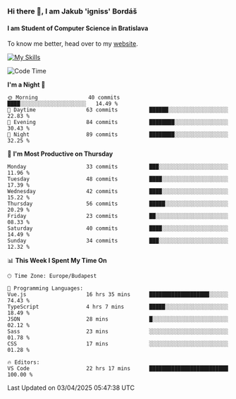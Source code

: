 ### Hi there 👋, I am Jakub 'igniss' Bordáš

#### I am Student of Computer Science in Bratislava
To know me better, head over to my [website](https://bordas.sk).

[![My Skills](https://skillicons.dev/icons?i=js,typescript,html,css,figma,svelte,vue,next,postgresql,nest,express,nodejs)](https://bordas.sk)


<!--START_SECTION:waka-->
![Code Time](http://img.shields.io/badge/Code%20Time-1%2C784%20hrs%2033%20mins-blue)

**I'm a Night 🦉** 

```text
🌞 Morning                40 commits          ████░░░░░░░░░░░░░░░░░░░░░   14.49 % 
🌆 Daytime                63 commits          ██████░░░░░░░░░░░░░░░░░░░   22.83 % 
🌃 Evening                84 commits          ████████░░░░░░░░░░░░░░░░░   30.43 % 
🌙 Night                  89 commits          ████████░░░░░░░░░░░░░░░░░   32.25 % 
```
📅 **I'm Most Productive on Thursday** 

```text
Monday                   33 commits          ███░░░░░░░░░░░░░░░░░░░░░░   11.96 % 
Tuesday                  48 commits          ████░░░░░░░░░░░░░░░░░░░░░   17.39 % 
Wednesday                42 commits          ████░░░░░░░░░░░░░░░░░░░░░   15.22 % 
Thursday                 56 commits          █████░░░░░░░░░░░░░░░░░░░░   20.29 % 
Friday                   23 commits          ██░░░░░░░░░░░░░░░░░░░░░░░   08.33 % 
Saturday                 40 commits          ████░░░░░░░░░░░░░░░░░░░░░   14.49 % 
Sunday                   34 commits          ███░░░░░░░░░░░░░░░░░░░░░░   12.32 % 
```


📊 **This Week I Spent My Time On** 

```text
🕑︎ Time Zone: Europe/Budapest

💬 Programming Languages: 
Vue.js                   16 hrs 35 mins      ███████████████████░░░░░░   74.43 % 
TypeScript               4 hrs 7 mins        █████░░░░░░░░░░░░░░░░░░░░   18.49 % 
JSON                     28 mins             █░░░░░░░░░░░░░░░░░░░░░░░░   02.12 % 
Sass                     23 mins             ░░░░░░░░░░░░░░░░░░░░░░░░░   01.78 % 
CSS                      17 mins             ░░░░░░░░░░░░░░░░░░░░░░░░░   01.28 % 

🔥 Editors: 
VS Code                  22 hrs 17 mins      █████████████████████████   100.00 % 
```


 Last Updated on 03/04/2025 05:47:38 UTC
<!--END_SECTION:waka-->
